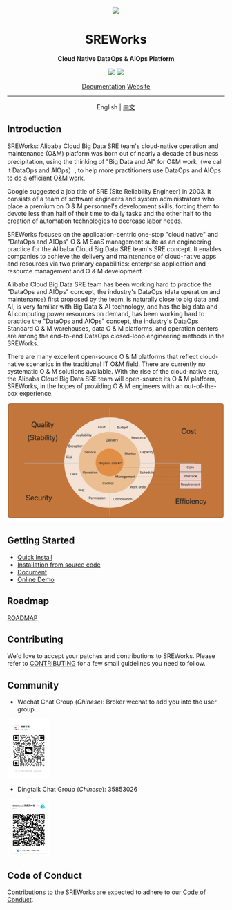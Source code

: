 <p align="center">
  <img src="https://sreworks.oss-cn-beijing.aliyuncs.com/logo/logo.png" width="120">
</p>
<h1 align="center"> SREWorks </h1>
<p align="center"><b> Cloud Native DataOps & AIOps Platform </b></p>
<p align="center">
  <a href="./LICENSE"><img src="https://img.shields.io/github/license/alibaba/sreworks" /></a>
  <img src="https://img.shields.io/github/repo-size/alibaba/sreworks" />
</p>

<p align="center">
   <a href="https://www.yuque.com/sreworks-doc/docs" target="_blank">Documentation</a> 
   <a href="https://sreworks.opensource.alibaba.com/" target="_blank">Website</a> 
</p>

---

<p align="center">
   English | <a href="README-CN.md">中文<a/>
</p>


## Introduction

SREWorks: Alibaba Cloud Big Data SRE team's cloud-native operation and maintenance (O&M) platform was born out of nearly a decade of business precipitation, using the thinking of "Big Data and AI" for O&M work（we call it DataOps and AIOps）, to help more practitioners use DataOps and AIOps to do a efficient O&M work.

Google suggested a job title of SRE (Site Reliability Engineer) in 2003. It consists of a team of software engineers and system administrators who place a premium on O & M personnel's development skills, forcing them to devote less than half of their time to daily tasks and the other half to the creation of automation technologies to decrease labor needs.

SREWorks focuses on the application-centric one-stop "cloud native" and "DataOps and AIOps" O & M SaaS management suite as an engineering practice for the Alibaba Cloud Big Data SRE team's SRE concept. It enables companies to achieve the delivery and maintenance of cloud-native apps and resources via two primary capabilities: enterprise application and resource management and O & M development.

Alibaba Cloud Big Data SRE team has been working hard to practice the "DataOps and AIOps" concept, the industry's DataOps (data operation and maintenance) first proposed by the team, is naturally close to big data and AI, is very familiar with Big Data & AI technology, and has the big data and AI computing power resources on demand, has been working hard to practice the "DataOps and AIOps" concept, the industry's DataOps Standard O & M warehouses, data O & M platforms, and operation centers are among the end-to-end DataOps closed-loop engineering methods in the SREWorks.

There are many excellent open-source O & M platforms that reflect cloud-native scenarios in the traditional IT O&M field. There are currently no systematic O & M solutions available. With the rise of the cloud-native era, the Alibaba Cloud Big Data SRE team will open-source its O & M platform, SREWorks, in the hopes of providing O & M engineers with an out-of-the-box experience.

![image.png](paas/frontend/docs/docs/pictures/1663627633334-32214451-31cf-4e1a-b0a3-3cc3047ab842.jpeg.png)

## Getting Started

- [Quick Install](/paas/frontend/docs/docs/rr5g10.md)
- [Installation from source code](/paas/frontend/docs/docs/ek2tysaxo4d9108i.md)
- [Document](https://www.yuque.com/sreworks-doc/docs/)
- [Online Demo](https://wj.qq.com/s2/10565748/53da/)

## Roadmap

[ROADMAP](ROADMAP.md)

## Contributing

We'd love to accept your patches and contributions to SREWorks. Please refer to [CONTRIBUTING](CONTRIBUTING.md) for a few small guidelines you need to follow.

## Community

- Wechat Chat Group (*Chinese*): Broker wechat to add you into the user group.

<img src="/paas/frontend/app/src/assets/icons/weixin.jpg" width="100" />

- Dingtalk Chat Group (*Chinese*): 35853026

<img src="/paas/frontend/app/src/assets/icons/ding.jpg" width="100" />

## Code of Conduct

Contributions to the SREWorks are expected to adhere to our [Code of Conduct](CODE_OF_CONDUCT.md).
